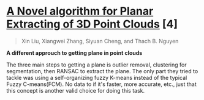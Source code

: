 # [A Novel algorithm for Planar Extracting of 3D Point Clouds](http://dl.acm.org/citation.cfm?id=3007746) [4]

> Xin Liu, Xiangwei Zhang, Siyuan Cheng, and Thach B. Nguyen

**A different approuch to getting plane in point clouds**

The three main steps to getting a plane is outlier removal, clustering for segmentation, then RANSAC to extract the plane. The only part they tried to tackle was using a self-organizing fuzzy K-means instead of the typical Fuzzy C-means(FCM). No data to if it's faster, more accurate, etc., just that this concept is another valid choice for doing this task.
